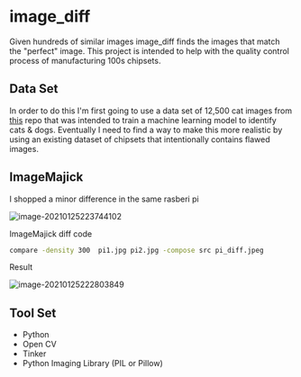 # image_diff
Given hundreds of similar images image_diff finds the images that match the "perfect" image. This project is intended to help with the quality control process of manufacturing 100s chipsets.


## Data Set 
In order to do this I'm first going to use a data set of 12,500 cat images from [this](https://github.com/ADlead/Dogs-Cats) repo that was intended to train 
a machine learning model to identify cats & dogs. Eventually I need to find a way to make this more realistic by using an existing dataset of chipsets that intentionally contains flawed images. 

## ImageMajick

I shopped a minor difference in the same rasberi pi 

![image-20210125223744102](/Users/supernova/labwork/image_diff/README.assets/image-20210125223744102.png)

ImageMajick diff code 
```bash
compare -density 300  pi1.jpg pi2.jpg -compose src pi_diff.jpeg
```
Result 


![image-20210125222803849](/Users/supernova/labwork/image_diff/README.assets/image-20210125222803849.png)

## Tool Set 

- Python
- Open CV
- Tinker
- Python Imaging Library (PIL or Pillow)
